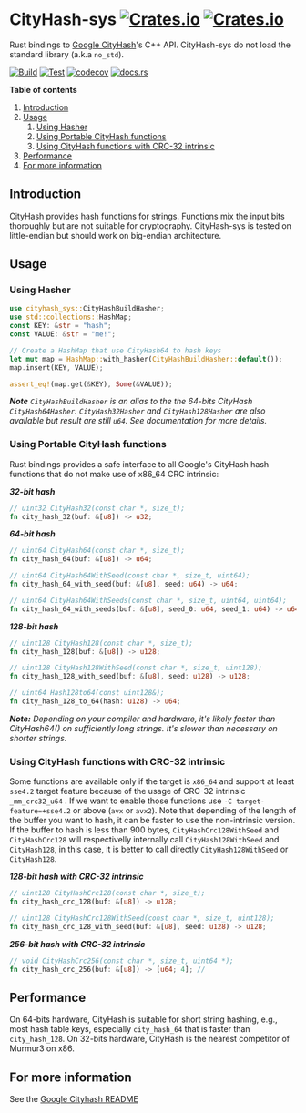 
# CityHash-sys [![Crates.io](https://img.shields.io/crates/v/cityhash-sys?style=plastic)](https://crates.io/crates/cityhash-sys) [![Crates.io](https://img.shields.io/crates/l/cityhash-sys?style=plastic)](https://choosealicense.com/licenses/mit/)

Rust bindings to [Google CityHash](https://github.com/google/cityhash)'s C++ API.
CityHash-sys do not load the standard library (a.k.a `no_std`).

[![Build](https://github.com/HUD-Software/cityhash-sys/actions/workflows/Build.yml/badge.svg)](https://github.com/HUD-Software/cityhash-sys/actions/workflows/Build.yml) 
[![Test](https://github.com/HUD-Software/cityhash-sys/actions/workflows/Test.yml/badge.svg)](https://github.com/HUD-Software/cityhash-sys/actions/workflows/Test.yml)
[![codecov](https://codecov.io/gh/HUD-Software/cityhash-sys/branch/master/graph/badge.svg?token=LTEI8LUT5R)](https://codecov.io/gh/HUD-Software/cityhash-sys) [![docs.rs](https://img.shields.io/docsrs/cityhash-sys?style=plastic)](https://docs.rs/cityhash-sys/latest/cityhash_sys/)

**Table of contents**
1. [Introduction](#introduction)
2. [Usage](#usage)
    1. [Using Hasher](#using-hasher)
    2. [Using Portable CityHash functions](#using-portable-cityhash-functions)
    3. [Using CityHash functions with CRC-32 intrinsic](#using-cityhash-functions-with-crc-32-intrinsic)
3. [Performance](#performance)
4. [For more information](#for-more-information)

## Introduction

CityHash provides hash functions for strings. Functions mix the input bits thoroughly but are not suitable for cryptography.
CityHash-sys is tested on little-endian but should work on big-endian architecture.



## Usage

### Using Hasher
```rust
use cityhash_sys::CityHashBuildHasher;
use std::collections::HashMap;
const KEY: &str = "hash";
const VALUE: &str = "me!";

// Create a HashMap that use CityHash64 to hash keys
let mut map = HashMap::with_hasher(CityHashBuildHasher::default());
map.insert(KEY, VALUE);

assert_eq!(map.get(&KEY), Some(&VALUE));
```
**_Note_** *`CityHashBuildHasher` is an alias to the the 64-bits CityHash `CityHash64Hasher`. `CityHash32Hasher` and `CityHash128Hasher` are also available but result are still `u64`. See documentation for more details.*

### Using Portable CityHash functions

Rust bindings provides a safe interface to all Google's CityHash hash functions that do not make use of x86_64 CRC intrinsic:

***32-bit hash***
```rust ignore
// uint32 CityHash32(const char *, size_t);
fn city_hash_32(buf: &[u8]) -> u32;
```

***64-bit hash***

```rust ignore
// uint64 CityHash64(const char *, size_t);
fn city_hash_64(buf: &[u8]) -> u64;

// uint64 CityHash64WithSeed(const char *, size_t, uint64);
fn city_hash_64_with_seed(buf: &[u8], seed: u64) -> u64; 

// uint64 CityHash64WithSeeds(const char *, size_t, uint64, uint64);
fn city_hash_64_with_seeds(buf: &[u8], seed_0: u64, seed_1: u64) -> u64;
```

***128-bit hash***

```rust ignore
// uint128 CityHash128(const char *, size_t);
fn city_hash_128(buf: &[u8]) -> u128;

// uint128 CityHash128WithSeed(const char *, size_t, uint128);
fn city_hash_128_with_seed(buf: &[u8], seed: u128) -> u128;

// uint64 Hash128to64(const uint128&);
fn city_hash_128_to_64(hash: u128) -> u64;
```

**_Note:_** *Depending on your compiler and hardware, it's likely faster than CityHash64() on sufficiently long strings.  It's slower than necessary on shorter strings.*

### Using CityHash functions with CRC-32 intrinsic

Some functions are available only if the target is `x86_64` and support at least `sse4.2` target feature because of the usage of CRC-32 intrinsic `_mm_crc32_u64` . If we want to enable those functions use `-C target-feature=+sse4.2` or above (`avx` or `avx2`).
Note that depending of the length of the buffer you want to hash, it can be faster to use the non-intrinsic version.
If the buffer to hash is less than 900 bytes, `CityHashCrc128WithSeed` and `CityHashCrc128` will respectivelly internally call `CityHash128WithSeed` and `CityHash128`, in this case, it is better to call directly `CityHash128WithSeed` or `CityHash128`.

***128-bit hash with CRC-32 intrinsic***

```rust ignore
// uint128 CityHashCrc128(const char *, size_t);
fn city_hash_crc_128(buf: &[u8]) -> u128;

// uint128 CityHashCrc128WithSeed(const char *, size_t, uint128);
fn city_hash_crc_128_with_seed(buf: &[u8], seed: u128) -> u128;
```

***256-bit hash with CRC-32 intrinsic***

```rust ignore
// void CityHashCrc256(const char *, size_t, uint64 *);
fn city_hash_crc_256(buf: &[u8]) -> [u64; 4]; //
```

## Performance

On 64-bits hardware, CityHash is suitable for short string hashing, e.g., most hash table keys, especially `city_hash_64` that is faster than `city_hash_128`.
On 32-bits hardware, CityHash is the nearest competitor of Murmur3 on x86.

## For more information

See the [Google Cityhash README](./src/google/README/)